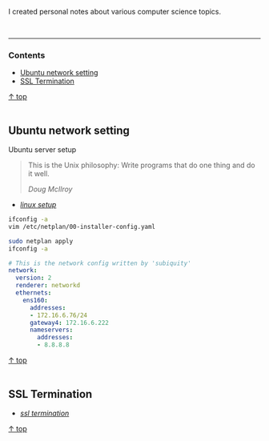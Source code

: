 I created personal notes about various computer science topics.

<br><hr>
### Contents

- [Ubuntu network setting](#ubuntu-network-setting)
- [SSL Termination](#ssl-termination)

[↑ top](#contents)
<br><br>


## Ubuntu network setting

Ubuntu server setup

> This is the Unix philosophy: Write programs
> that do one thing and do it well.
>
> *Doug McIlroy*

- [*linux setup*]()


```sh
ifconfig -a
vim /etc/netplan/00-installer-config.yaml

sudo netplan apply
ifconfig -a
```

```yaml
# This is the network config written by 'subiquity'
network:
  version: 2
  renderer: networkd
  ethernets:
    ens160:
      addresses:
      - 172.16.6.76/24
      gateway4: 172.16.6.222
      nameservers:
        addresses:
        - 8.8.8.8
```

[↑ top](#contents)
<br><br>


## SSL Termination

- [*ssl termination*](https://www.f5.com/glossary/ssl-termination)

[↑ top](#contents)
<br><br>
